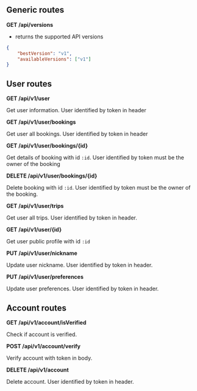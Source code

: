 ## Generic routes

**GET /api/versions**

- returns the supported API versions

```json
{
    "bestVersion": "v1",
    "availableVersions": ["v1"]
}
```

## User routes

**GET /api/v1/user**

Get user information.
User identified by token in header

**GET /api/v1/user/bookings**

Get user all bookings.
User identified by token in header

**GET /api/v1/user/bookings/{id}**

Get details of booking with id `:id`.
User identified by token must be the owner of the booking

**DELETE /api/v1/user/bookings/{id}**

Delete booking with id `:id`.
User identified by token must be the owner of the booking.

**GET /api/v1/user/trips**

Get user all trips.
User identified by token in header.

**GET /api/v1/user/{id}**

Get user public profile with id `:id`

**PUT /api/v1/user/nickname**

Update user nickname.
User identified by token in header.

**PUT /api/v1/user/preferences**

Update user preferences.
User identified by token in header.

## Account routes

**GET /api/v1/account/isVerified**

Check if account is verified.

**POST /api/v1/account/verify**

Verify account with token in body.

**DELETE /api/v1/account**

Delete account.
User identified by token in header.
